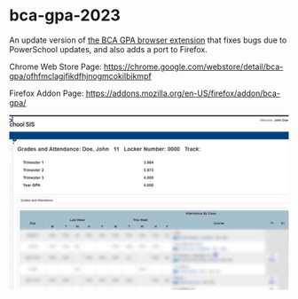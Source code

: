 # bca-gpa-2023

An update version of [the BCA GPA browser extension](https://github.com/alebod21/bcagpa) that fixes bugs due to PowerSchool updates, and also adds a port to Firefox.

Chrome Web Store Page: https://chrome.google.com/webstore/detail/bca-gpa/ofhfmclagjfikdfhjnogmcokilbikmpf

Firefox Addon Page: https://addons.mozilla.org/en-US/firefox/addon/bca-gpa/

![Screenshot of extension](./screenshot.png)
